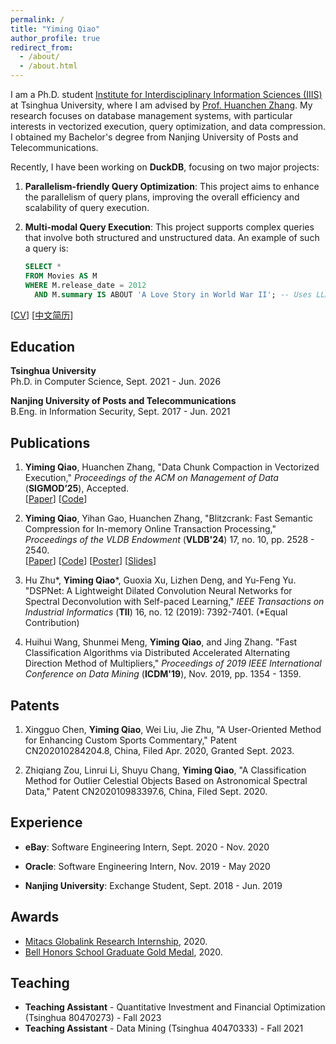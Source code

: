 ```yaml
---
permalink: /
title: "Yiming Qiao"
author_profile: true
redirect_from: 
  - /about/
  - /about.html
---
```


I am a Ph.D. student [Institute for Interdisciplinary Information Sciences (IIIS)](https://iiis.tsinghua.edu.cn/en/) at Tsinghua University, where I am advised by [Prof. Huanchen Zhang](https://people.iiis.tsinghua.edu.cn/~huanchen/). My research focuses on database management systems, with particular interests in vectorized execution, query optimization, and data compression. I obtained my Bachelor's degree from Nanjing University of Posts and Telecommunications. 

Recently, I have been working on **DuckDB**, focusing on two major projects:
1. **Parallelism-friendly Query Optimization**: This project aims to enhance the parallelism of query plans, improving the overall efficiency and scalability of query execution.

2. **Multi-modal Query Execution**: This project supports complex queries that involve both structured and unstructured data. An example of such a query is: 
    ```sql
    SELECT * 
    FROM Movies AS M 
    WHERE M.release_date = 2012 
      AND M.summary IS ABOUT 'A Love Story in World War II'; -- Uses LLM to filter summaries
    ```

[[CV](../files/YimingQiao_CV.pdf)] [[中文简历](../files/乔一明_简历.pdf)]

Education
-----
**Tsinghua University**  
Ph.D. in Computer Science, Sept. 2021 - Jun. 2026

**Nanjing University of Posts and Telecommunications**  
B.Eng. in Information Security, Sept. 2017 - Jun. 2021


Publications
-----

1. **Yiming Qiao**, Huanchen Zhang, "Data Chunk Compaction in Vectorized Execution," *Proceedings of the ACM on Management of Data* (**SIGMOD’25**), Accepted.  
[[Paper](../files/Data_Chunk_Compaction_in_Vectorized_Execution___crc.pdf)] [[Code](https://github.com/YimingQiao/Chunk-Compaction-in-Duckdb)]

2. **Yiming Qiao**, Yihan Gao, Huanchen Zhang, "Blitzcrank: Fast Semantic Compression for In-memory Online Transaction Processing," *Proceedings of the VLDB Endowment* (**VLDB'24**) 17, no. 10, pp. 2528 - 2540.  
[[Paper](../files/blitzcrank-vldb24.pdf)] [[Code](https://github.com/YimingQiao/Blitzcrank)] [[Poster](../files/blitz-vldb24-poster.pdf)] [[Slides](../files/YimingQiao%20-%20Blitzcrank.pdf)]

3. Hu Zhu\*, **Yiming Qiao**\*, Guoxia Xu, Lizhen Deng, and Yu-Feng Yu. "DSPNet: A Lightweight Dilated Convolution Neural Networks for Spectral Deconvolution with Self-paced Learning," *IEEE Transactions on Industrial Informatics* (**TII**) 16, no. 12 (2019): 7392-7401. (*Equal Contribution)

4. Huihui Wang, Shunmei Meng, **Yiming Qiao**, and Jing Zhang. "Fast Classification Algorithms via Distributed Accelerated Alternating Direction Method of Multipliers," *Proceedings of 2019 IEEE International Conference on Data Mining* (**ICDM'19**), Nov. 2019, pp. 1354 - 1359. 

Patents
-----

1. Xingguo Chen, **Yiming Qiao**, Wei Liu, Jie Zhu, "A User-Oriented Method for Enhancing Custom Sports Commentary," Patent CN202010284204.8, China, Filed Apr. 2020, Granted Sept. 2023.

2. Zhiqiang Zou, Linrui Li, Shuyu Chang, **Yiming Qiao**, "A Classification Method for Outlier Celestial Objects Based on Astronomical Spectral Data," Patent CN202010983397.6, China, Filed Sept. 2020.

Experience
-----

- **eBay**: Software Engineering Intern, Sept. 2020 - Nov. 2020

- **Oracle**: Software Engineering Intern, Nov. 2019 - May 2020

- **Nanjing University**: Exchange Student, Sept. 2018 - Jun. 2019


Awards
-----
- [Mitacs Globalink Research Internship](https://www.mitacs.ca/our-programs/globalink-research-internship-students/), 2020.
- [Bell Honors School Graduate Gold Medal](http://bhs.njupt.edu.cn/2014/0925/c4834a64225/page.htm), 2020.

Teaching
-----
- **Teaching Assistant** - Quantitative Investment and Financial Optimization (Tsinghua 80470273) - Fall 2023
- **Teaching Assistant** - Data Mining (Tsinghua 40470333) - Fall 2021